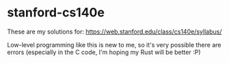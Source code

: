 # stanford-cs140e


These are my solutions for: https://web.stanford.edu/class/cs140e/syllabus/


Low-level programming like this is new to me, so it's very possible there are errors (especially in the C code, I'm hoping my Rust will be better :P)


